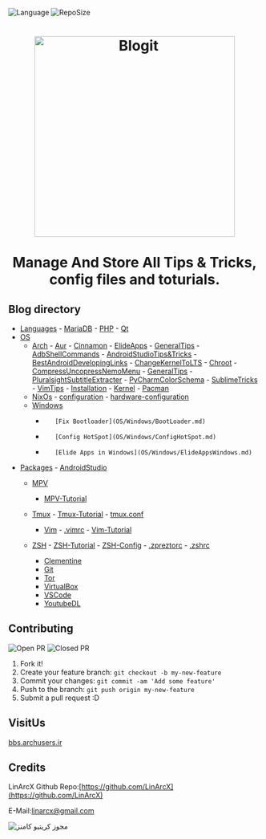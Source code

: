 ![Language](https://img.shields.io/github/languages/top/LinArcX/Blogit.svg?style=flat-square) ![RepoSize](https://img.shields.io/github/repo-size/LinArcX/Blogit.svg?style=flat-square)
<h1 align="center">
	<img width="400" src="Assets/blogit.png" alt="Blogit">
	<br>
	<br>
    <p2>Manage And Store All Tips &amp; Tricks, config files and toturials.</p2>
</h1>

## Blog directory
- [Languages](Languages/)
        - [MariaDB](Languages/MariaDB/MariaDB.md)
        - [PHP](Languages/PHP/PHP.md)
        - [Qt](Languages/Qt/Qt.md)
- [OS](OS/)
	- [Arch](OS/Arch/)
	        - [Aur](OS/Arch/Aur/Aur.md)
                - [Cinnamon](OS/Arch/Cinnamon/Cinnamon.md)
                - [ElideApps](OS/Arch/ElideApps.md)
	        - [GeneralTips](OS/Arch/GeneralTips)
                        - [AdbShellCommands](OS/Arch/GeneralTips/AdbShellCommands.md)
                        - [AndroidStudioTips&Tricks](OS/Arch/GeneralTips/AndroidStudioTips&Tricks.md)
                        - [BestAndroidDevelopingLinks](OS/Arch/GeneralTips/BestAndroidDevelopingLinks.md)
                        - [ChangeKernelToLTS](OS/Arch/GeneralTips/ChangeKernelToLTS.md)
                        - [Chroot](OS/Arch/GeneralTips/Chroot.md)
                        - [CompressUncopressNemoMenu](OS/Arch/GeneralTips/CompressUncopressNemoMenu.md)
                        - [GeneralTips](OS/Arch/GeneralTips/GeneralTips.md)
                        - [PluralsightSubtitleExtracter](OS/Arch/GeneralTips/PluralsightSubtitleExtracter.md)
                        - [PyCharmColorSchema](OS/Arch/GeneralTips/PyCharmColorSchema.md)
                        - [SublimeTricks](OS/Arch/GeneralTips/SublimeTricks.md)
                        - [VimTips](OS/Arch/GeneralTips/VimTips.md)
                - [Installation](OS/Arch/Installation/Installation.md)
                - [Kernel](OS/Arch/Kernel/Kernel.md)
                - [Pacman](OS/Arch/Pacman/Pacman.md)
	- [NixOs](OS/NixOs)
                - [configuration](OS/NixOs/configuration.nix)
                - [hardware-configuration](OS/NixOs/hardware-configuration.nix)
	- [Windows](OS/Windows)
        -        [Fix Bootloader](OS/Windows/BootLoader.md)
        -        [Config HotSpot](OS/Windows/ConfigHotSpot.md)
        -        [Elide Apps in Windows](OS/Windows/ElideAppsWindows.md)
- [Packages](Packages/)
        - [AndroidStudio](Packages/AndroidStudio/AndroidStudio.md)
	- [MPV](Packages/MPV/)
	    - [MPV-Tutorial](Packages/MPV/MPV-Tutorial.md) 
	- [Tmux](Packages/Tmux)
                - [Tmux-Tutorial](Packages/Tmux/Tmux-Tutorial.md)
                - [tmux.conf](Packages/Tmux/.tmux.conf)
        - [Vim](Packages/Vim)
                - [.vimrc](Packages/Vim/.vimrc)
                - [Vim-Tutorial](Packages/Vim/Vim-Tutorial.md)
	- [ZSH](Packages/ZSH)
                - [ZSH-Tutorial](Packages/ZSH/ZSH-Tutorial.md)
                - [ZSH-Config](Packages/ZSH/Config)
                        - [.zpreztorc](Packages/ZSH/Config/.zpreztorc)
                        - [.zshrc](Packages/ZSH/Config/.zshrc)

        - [Clementine](Packages/Clementine.md)
        - [Git](Packages/Git.md)
        - [Tor](Packages/Tor.md)
        - [VirtualBox](Packages/VirtualBox.md)
        - [VSCode](Packages/VSCode.md)
        - [YoutubeDL](Packages/YoutubeDL.md)


## Contributing
![Open PR](https://img.shields.io/github/issues-pr-raw/LinArcX/Blogit.svg?style=flat-square) ![Closed PR](https://img.shields.io/github/issues-pr-closed/LinArcX/Blogit.svg?style=flat-square)
1. Fork it!
2. Create your feature branch: `git checkout -b my-new-feature`
3. Commit your changes: `git commit -am 'Add some feature'`
4. Push to the branch: `git push origin my-new-feature`
5. Submit a pull request :D

## VisitUs
[bbs.archusers.ir](http://bbs.archusers.ir/index.php)


## Credits
LinArcX
Github Repo:[https://github.com/LinArcX](https://github.com/LinArcX)

E-Mail:linarcx@gmail.com

<img alt="مجوز کریتیو کامنز" style="border-width:0" src="https://i.creativecommons.org/l/by-sa/4.0/88x31.png">
</p>


